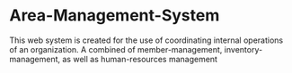 # Area-Management-System
This web system is created for the use of coordinating internal operations of an organization. A combined of member-management, inventory-management, as well as human-resources management
